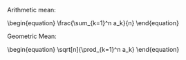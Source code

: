 Arithmetic mean:

\begin{equation}
\frac{\sum_{k=1}^n a_k}{n}
\end{equation}


Geometric Mean:

\begin{equation}
\sqrt[n]{\prod_{k=1}^n a_k}
\end{equation}